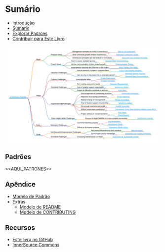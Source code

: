 # Sumário

<!--
Não edite toc.md diretamente!!!
Em vez disso, edite toc_template.md
-->

<!--
  OBSERVAÇÃO:
  Os caminhos aqui são relativos a este arquivo e não ao diretório raiz especificado em .gitbook.yaml.
-->

* [Introdução](./introduction.md)
* [Sumário](./toc.md)
* [Explorar Padrões](./explore-patterns.md)
* [Contribuir para Este Livro](./contribute.md)

![Mapa Mental dos Padrões InnerSource](../../pattern-categorization/innersource-program-mind-map.png)

## Padrões <a id="p"></a>

<<AQUI_PATRONES>>

## Apêndice

* [Modelo de Padrão](../../meta/pattern-template.md)
* Extras
  * [Modelo de README](../../translation/pt/templates/README-template.md)
  * [Modelo de CONTRIBUTING](../../translation/pt/templates/CONTRIBUTING-template.md)

## Recursos

* [Este livro no GitHub](https://github.com/InnerSourceCommons/InnerSourcePatterns)
* [InnerSource Commons](http://innersourcecommons.org)
